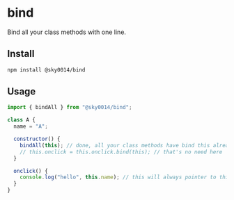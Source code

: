# bind

Bind all your class methods with one line.

## Install

```bash
npm install @sky0014/bind
```

## Usage

```js
import { bindAll } from "@sky0014/bind";

class A {
  name = "A";

  constructor() {
    bindAll(this); // done, all your class methods have bind this already.
    // this.onclick = this.onclick.bind(this); // that's no need here
  }

  onclick() {
    console.log("hello", this.name); // this will always pointer to this A instance
  }
}
```

